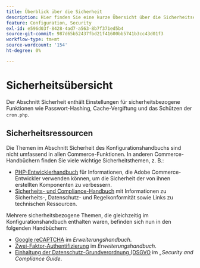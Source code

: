 ```yaml
---
title: Überblick über die Sicherheit
description: Hier finden Sie eine kurze Übersicht über die Sicherheitseinstellungen für das Adobe Commerce-Programm.
feature: Configuration, Security
exl-id: e596d03f-8428-4ad7-a563-8b7f371ed5b4
source-git-commit: 987d65b52437fbd21f41600bb5741b3cc43d01f3
workflow-type: tm+mt
source-wordcount: '154'
ht-degree: 0%

---
```


# Sicherheitsübersicht

Der Abschnitt Sicherheit enthält Einstellungen für sicherheitsbezogene Funktionen wie Passwort-Hashing, Cache-Vergiftung und das Schützen der `cron.php`.

## Sicherheitsressourcen

Die Themen im Abschnitt Sicherheit des Konfigurationshandbuchs sind nicht umfassend in allen Commerce-Funktionen. In anderen Commerce-Handbüchern finden Sie viele wichtige Sicherheitsthemen, z. B.:

- [PHP-Entwicklerhandbuch](https://developer.adobe.com/commerce/php/development/security/) für Informationen, die Adobe Commerce-Entwickler verwenden können, um die Sicherheit der von ihnen erstellten Komponenten zu verbessern.
- [Sicherheits- und Compliance-Handbuch](https://experienceleague.adobe.com/de/docs/commerce-operations/security-and-compliance/overview) mit Informationen zu Sicherheits-, Datenschutz- und Regelkonformität sowie Links zu technischen Ressourcen.

Mehrere sicherheitsbezogene Themen, die gleichzeitig im Konfigurationshandbuch enthalten waren, befinden sich nun in den folgenden Handbüchern:

- [Google reCAPTCHA](https://experienceleague.adobe.com/de/docs/commerce-admin/systems/security/captcha/security-google-recaptcha) im _Erweiterungshandbuch_.
- [Zwei-Faktor-Authentifizierung](https://developer.adobe.com/commerce/testing/functional-testing-framework/two-factor-authentication/) im _Erweiterungshandbuch_.
- [Einhaltung der Datenschutz-Grundverordnung (DSGVO](https://experienceleague.adobe.com/de/docs/commerce-operations/security-and-compliance/privacy/gdpr) im _„Security and Compliance Guide_.
